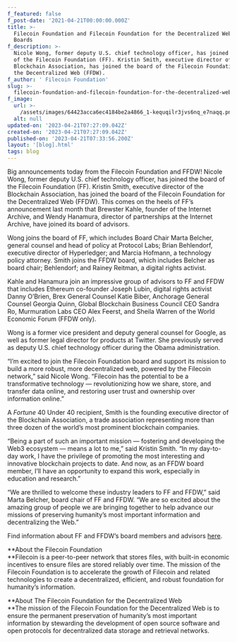 ```yaml
---
f_featured: false
f_post-date: '2021-04-21T00:00:00.000Z'
title: >-
  Filecoin Foundation and Filecoin Foundation for the Decentralized Web Expand
  Boards
f_description: >-
  Nicole Wong, former deputy U.S. chief technology officer, has joined the board
  of the Filecoin Foundation (FF). Kristin Smith, executive director of the
  Blockchain Association, has joined the board of the Filecoin Foundation for
  the Decentralized Web (FFDW). 
f_author: ' Filecoin Foundation'
slug: >-
  filecoin-foundation-and-filecoin-foundation-for-the-decentralized-web-expand-boards
f_image:
  url: >-
    /assets/images/64423acca6ec4184be2a4866_1-kequqilr3jvs6nq_e7naqq.png
  alt: null
updated-on: '2023-04-21T07:27:09.042Z'
created-on: '2023-04-21T07:27:09.042Z'
published-on: '2023-04-21T07:33:56.200Z'
layout: '[blog].html'
tags: blog
---
```


Big announcements today from the Filecoin Foundation and FFDW! Nicole Wong, former deputy U.S. chief technology officer, has joined the board of the Filecoin Foundation (FF). Kristin Smith, executive director of the Blockchain Association, has joined the board of the Filecoin Foundation for the Decentralized Web (FFDW). This comes on the heels of FF’s announcement last month that Brewster Kahle, founder of the Internet Archive, and Wendy Hanamura, director of partnerships at the Internet Archive, have joined its board of advisors.

Wong joins the board of FF, which includes Board Chair Marta Belcher, general counsel and head of policy at Protocol Labs; Brian Behlendorf, executive director of Hyperledger; and Marcia Hofmann, a technology policy attorney. Smith joins the FFDW board, which includes Belcher as board chair; Behlendorf; and Rainey Reitman, a digital rights activist.

Kahle and Hanamura join an impressive group of advisors to FF and FFDW that includes Ethereum co-founder Joseph Lubin, digital rights activist Danny O’Brien, Brex General Counsel Katie Biber, Anchorage General Counsel Georgia Quinn, Global Blockchain Business Council CEO Sandra Ro, Murmuration Labs CEO Alex Feerst, and Sheila Warren of the World Economic Forum (FFDW only).

Wong is a former vice president and deputy general counsel for Google, as well as former legal director for products at Twitter. She previously served as deputy U.S. chief technology officer during the Obama administration.

“I’m excited to join the Filecoin Foundation board and support its mission to build a more robust, more decentralized web, powered by the Filecoin network,” said Nicole Wong. “Filecoin has the potential to be a transformative technology — revolutionizing how we share, store, and transfer data online, and restoring user trust and ownership over information online.”

A _Fortune_ 40 Under 40 recipient, Smith is the founding executive director of the Blockchain Association, a trade association representing more than three dozen of the world’s most prominent blockchain companies.

“Being a part of such an important mission — fostering and developing the Web3 ecosystem — means a lot to me,” said Kristin Smith. “In my day-to-day work, I have the privilege of promoting the most interesting and innovative blockchain projects to date. And now, as an FFDW board member, I’ll have an opportunity to expand this work, especially in education and research.”

“We are thrilled to welcome these industry leaders to FF and FFDW,” said Marta Belcher, board chair of FF and FFDW. “We are so excited about the amazing group of people we are bringing together to help advance our missions of preserving humanity’s most important information and decentralizing the Web.”

Find information about FF and FFDW’s board members and advisors [here](https://medium.com/p/ed13da68c66a/edit).

\*\*About the Filecoin Foundation  
\*\*Filecoin is a peer-to-peer network that stores files, with built-in economic incentives to ensure files are stored reliably over time. The mission of the Filecoin Foundation is to accelerate the growth of Filecoin and related technologies to create a decentralized, efficient, and robust foundation for humanity’s information.

\*\*About The Filecoin Foundation for the Decentralized Web  
\*\*The mission of the Filecoin Foundation for the Decentralized Web is to ensure the permanent preservation of humanity’s most important information by stewarding the development of open source software and open protocols for decentralized data storage and retrieval networks.
